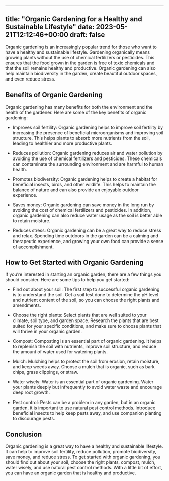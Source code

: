 
---
title: "Organic Gardening for a Healthy and Sustainable Lifestyle"
date: 2023-05-21T12:12:46+00:00
draft: false
---

Organic gardening is an increasingly popular trend for those who want to have a healthy and sustainable lifestyle. Gardening organically means growing plants without the use of chemical fertilizers or pesticides. This ensures that the food grown in the garden is free of toxic chemicals and that the soil remains healthy and productive. Organic gardening can also help maintain biodiversity in the garden, create beautiful outdoor spaces, and even reduce stress.

## Benefits of Organic Gardening

Organic gardening has many benefits for both the environment and the health of the gardener. Here are some of the key benefits of organic gardening:

- Improves soil fertility: Organic gardening helps to improve soil fertility by increasing the presence of beneficial microorganisms and improving soil structure. This helps plants to absorb more nutrients from the soil, leading to healthier and more productive plants.

- Reduces pollution: Organic gardening reduces air and water pollution by avoiding the use of chemical fertilizers and pesticides. These chemicals can contaminate the surrounding environment and are harmful to human health.

- Promotes biodiversity: Organic gardening helps to create a habitat for beneficial insects, birds, and other wildlife. This helps to maintain the balance of nature and can also provide an enjoyable outdoor experience.

- Saves money: Organic gardening can save money in the long run by avoiding the cost of chemical fertilizers and pesticides. In addition, organic gardening can also reduce water usage as the soil is better able to retain moisture.

- Reduces stress: Organic gardening can be a great way to reduce stress and relax. Spending time outdoors in the garden can be a calming and therapeutic experience, and growing your own food can provide a sense of accomplishment.

## How to Get Started with Organic Gardening

If you’re interested in starting an organic garden, there are a few things you should consider. Here are some tips to help you get started:

- Find out about your soil: The first step to successful organic gardening is to understand the soil. Get a soil test done to determine the pH level and nutrient content of the soil, so you can choose the right plants and amendments.

- Choose the right plants: Select plants that are well suited to your climate, soil type, and garden space. Research the plants that are best suited for your specific conditions, and make sure to choose plants that will thrive in your organic garden.

- Compost: Composting is an essential part of organic gardening. It helps to replenish the soil with nutrients, improve soil structure, and reduce the amount of water used for watering plants.

- Mulch: Mulching helps to protect the soil from erosion, retain moisture, and keep weeds away. Choose a mulch that is organic, such as bark chips, grass clippings, or straw.

- Water wisely: Water is an essential part of organic gardening. Water your plants deeply but infrequently to avoid water waste and encourage deep root growth.

- Pest control: Pests can be a problem in any garden, but in an organic garden, it is important to use natural pest control methods. Introduce beneficial insects to help keep pests away, and use companion planting to discourage pests.

## Conclusion

Organic gardening is a great way to have a healthy and sustainable lifestyle. It can help to improve soil fertility, reduce pollution, promote biodiversity, save money, and reduce stress. To get started with organic gardening, you should find out about your soil, choose the right plants, compost, mulch, water wisely, and use natural pest control methods. With a little bit of effort, you can have an organic garden that is healthy and productive.
